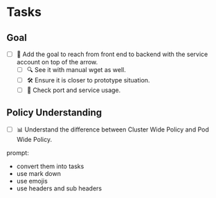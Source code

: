 # Tasks

## Goal

- [ ] 🚀 Add the goal to reach from front end to backend with the service account on top of the arrow.
    - [ ] 🔍 See it with manual wget as well.
    - [ ] 🛠️ Ensure it is closer to prototype situation.
    - [ ] 🔌 Check port and service usage.

## Policy Understanding

- [ ] 📊 Understand the difference between Cluster Wide Policy and Pod Wide Policy.

prompt:
- convert them into tasks
- use mark down
- use emojis
- use headers and sub headers
